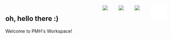 <img src="assets/dot.png" align="right" width=50>
<img src="https://upload.wikimedia.org/wikipedia/commons/thumb/4/4b/Visual_Studio_Code_Insiders_1.36_icon.svg/1024px-Visual_Studio_Code_Insiders_1.36_icon.svg.png" align="right" width=50>
<img src="https://upload.wikimedia.org/wikipedia/commons/thumb/a/a5/Archlinux-icon-crystal-64.svg/1200px-Archlinux-icon-crystal-64.svg.png" align="right" width=50>
<img src="https://upload.wikimedia.org/wikipedia/commons/thumb/9/99/Unofficial_JavaScript_logo_2.svg/1024px-Unofficial_JavaScript_logo_2.svg.png" align="right" width=50>

## oh, hello there :)
Welcome to PMH's Workspace!

<!--
## I'm...
PMH, Park Min Hyeok\
who is the student developer\
who wanna be a full-stack developer (or already)\
who creates some useful SaaS ([more..](http://short.kro.kr))\
who manages "contributable cluster networks" ([more..](https://trinets.xyz))\
who manages "one-time payment hosting service" ([more..](https://trinets.xyz))\
who manages "CDN file hosting service" ([more..](https://cdn.trinets.xyz))\
who loves contributing\
who hates Windows

## I'm working for...
| Organization & Team  | Position | Links                                                                                 |
|:-------------------- |:--------:|:------ |
| Tritium Networks     | Owner    | [`website`](https://trinets.xyz), [`discord`](https://discord.gg/FK29Fym), [`github`](https://github.com/TritiumNetworks)
| Software and Guiders | Leader   | [`github`](https://github.com/SoftWareAndGuider)
| Teaddy Studio        | PM       | [`discord`](https://discord.gg/mpAJ3wS), [`github`](https://github.com/Teaddy-Studio)
| Onder Crew           | Dev      | [`github`](https://github.com/OnderCrew)
| Team Seoa            | Member   | [`discord`](https://discord.gg/BHS5pw3), [`website`](https://seoa.space/), [`v1`](https://github.com/seoaapp), [`v2`](https://github.com/SeoaV2)
| Talkroom - Initial T | Member   | [`discord`](https://discord.gg/D2XYQQt), [`website`](https://worldmoat3.wixsite.com/talkroom), [`github`](https://github.com/talkroom-development-team)
| Team Wave            | Member   | [`discord`](https://discord.gg/ctFpAHj), [`github`](https://github.com/Team-WAVE-x)
